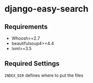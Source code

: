 # django-easy-search


## Requirements

- Whoosh>=2.7
- beautifulsoup4>=4.4
- lxml>=3.5


## Required Settings

`INDEX_DIR` defines where to put the files 

